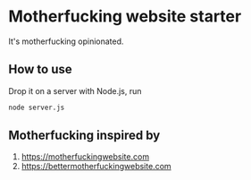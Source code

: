 # Motherfucking website starter

It's motherfucking opinionated.

## How to use

Drop it on a server with Node.js, run

```bash
node server.js
```

## Motherfucking inspired by

1. https://motherfuckingwebsite.com
1. https://bettermotherfuckingwebsite.com
